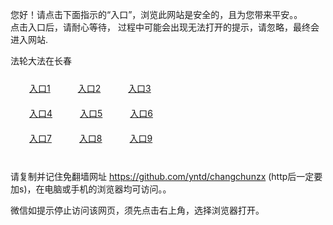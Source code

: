 您好！请点击下面指示的“入口”，浏览此网站是安全的，且为您带来平安。。 <br/>
点击入口后，请耐心等待， 过程中可能会出现无法打开的提示，请忽略，最终会进入网站. </br>

法轮大法在长春<br/>
<div style="padding:10px"><a style="margin:20px" target="_blank" href="https://d112ebwu1qzfnb.cloudfront.net/2Qpsp?ekhngul" id="ccLink1" rel="nofollow">入口1</a> <a target="_blank" style="margin:20px" href="https://d17spn6a8fr1ic.cloudfront.net/2Qpsp?yujzocss" id="ccLink2" rel="nofollow">入口2</a> <a style="margin:20px" target="_blank" href="https://d372fkdy4iwih9.cloudfront.net/2Qpsp?jcddixld" id="ccLink3" rel="nofollow">入口3</a></div>

<div style="padding:10px" ><a style="margin:20px" target="_blank" href="https://d112ebwu1qzfnb.cloudfront.net/2Qpsp?ekhngul" id="ccLink4" rel="nofollow">入口4</a> <a style="margin:20px" href="https://d17spn6a8fr1ic.cloudfront.net/2Qpsp?yujzocss" target="_blank" id="ccLink5" rel="nofollow">入口5</a> <a style="margin:20px" href="https://d372fkdy4iwih9.cloudfront.net/2Qpsp?jcddixld" target="_blank" id="ccLink6" rel="nofollow">入口6</a></div>

<div style="padding:10px"><a style="margin:20px" target="_blank" href="https://d112ebwu1qzfnb.cloudfront.net/2Qpsp?ekhngul" id="ccLink7" rel="nofollow">入口7</a> <a style="margin:20px" href="https://d17spn6a8fr1ic.cloudfront.net/2Qpsp?yujzocss" target="_blank" id="ccLink8" rel="nofollow">入口8</a> <a style="margin:20px" target="_blank" href="https://d372fkdy4iwih9.cloudfront.net/2Qpsp?jcddixld" id="ccLink9" rel="nofollow">入口9</a></div>

<br/>



请复制并记住免翻墙网址 https://github.com/yntd/changchunzx (http后一定要加s)，在电脑或手机的浏览器均可访问。。<br/>

微信如提示停止访问该网页，须先点击右上角，选择浏览器打开。

